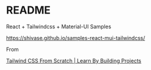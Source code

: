 # README

React + Tailwindcss + Material-UI Samples

https://shivase.github.io/samples-react-mui-tailwindcss/

From

[Tailwind CSS From Scratch | Learn By Building Projects](https://www.udemy.com/course/tailwind-from-scratch/)
